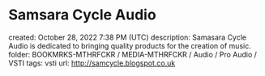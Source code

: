 # Samsara Cycle Audio

created: October 28, 2022 7:38 PM (UTC)
description: Samasara Cycle Audio is dedicated to bringing quality products for the creation of music.
folder: BOOKMRKS-MTHRFCKR / MEDIA-MTHRFCKR / Audio / Pro Audio / VSTI
tags: vsti
url: http://samcycle.blogspot.co.uk